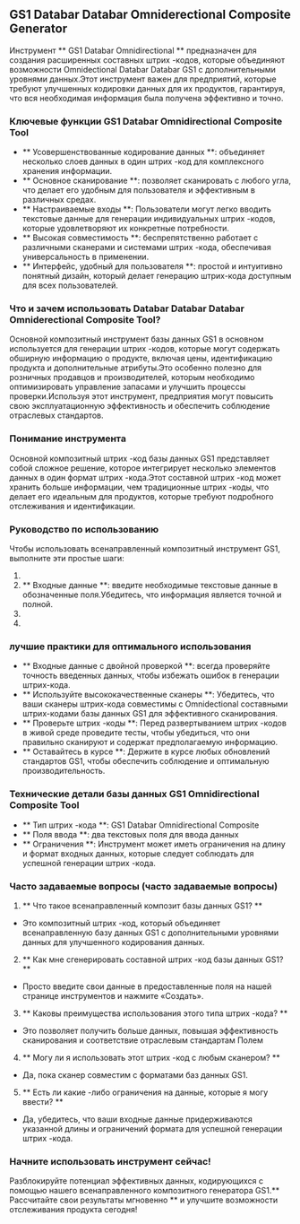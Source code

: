## GS1 Databar Databar Omniderectional Composite Generator

Инструмент ** GS1 Databar Omnidirectional ** предназначен для создания расширенных составных штрих -кодов, которые объединяют возможности Omnidectional Databar Databar GS1 с дополнительными уровнями данных.Этот инструмент важен для предприятий, которые требуют улучшенных кодировки данных для их продуктов, гарантируя, что вся необходимая информация была получена эффективно и точно.

### Ключевые функции GS1 Databar Omnidirectional Composite Tool

- ** Усовершенствованные кодирование данных **: объединяет несколько слоев данных в один штрих -код для комплексного хранения информации.
- ** Основное сканирование **: позволяет сканировать с любого угла, что делает его удобным для пользователя и эффективным в различных средах.
- ** Настраиваемые входы **: Пользователи могут легко вводить текстовые данные для генерации индивидуальных штрих -кодов, которые удовлетворяют их конкретные потребности.
- ** Высокая совместимость **: беспрепятственно работает с различными сканерами и системами штрих -кода, обеспечивая универсальность в применении.
- ** Интерфейс, удобный для пользователя **: простой и интуитивно понятный дизайн, который делает генерацию штрих-кода доступным для всех пользователей.

### Что и зачем использовать Databar Databar Databar Omniderectional Composite Tool?

Основной композитный инструмент базы данных GS1 в основном используется для генерации штрих -кодов, которые могут содержать обширную информацию о продукте, включая цены, идентификацию продукта и дополнительные атрибуты.Это особенно полезно для розничных продавцов и производителей, которым необходимо оптимизировать управление запасами и улучшить процессы проверки.Используя этот инструмент, предприятия могут повысить свою эксплуатационную эффективность и обеспечить соблюдение отраслевых стандартов.

### Понимание инструмента

Основной композитный штрих -код базы данных GS1 представляет собой сложное решение, которое интегрирует несколько элементов данных в один формат штрих -кода.Этот составной штрих -код может хранить больше информации, чем традиционные штрих -коды, что делает его идеальным для продуктов, которые требуют подробного отслеживания и идентификации.

### Руководство по использованию

Чтобы использовать всенаправленный композитный инструмент GS1, выполните эти простые шаги:

1.
2. ** Входные данные **: введите необходимые текстовые данные в обозначенные поля.Убедитесь, что информация является точной и полной.
3.
4.

### лучшие практики для оптимального использования

- ** Входные данные с двойной проверкой **: всегда проверяйте точность введенных данных, чтобы избежать ошибок в генерации штрих-кода.
- ** Используйте высококачественные сканеры **: Убедитесь, что ваши сканеры штрих-кода совместимы с Omnidectional составными штрих-кодами базы данных GS1 для эффективного сканирования.
- ** Проверьте штрих -коды **: Перед развертыванием штрих -кодов в живой среде проведите тесты, чтобы убедиться, что они правильно сканируют и содержат предполагаемую информацию.
- ** Оставайтесь в курсе **: Держите в курсе любых обновлений стандартов GS1, чтобы обеспечить соблюдение и оптимальную производительность.

### Технические детали базы данных GS1 Omnidirectional Composite Tool

- ** Тип штрих -кода **: GS1 Databar Omnidirectional Composite
- ** Поля ввода **: два текстовых поля для ввода данных
- ** Ограничения **: Инструмент может иметь ограничения на длину и формат входных данных, которые следует соблюдать для успешной генерации штрих -кода.

### Часто задаваемые вопросы (часто задаваемые вопросы)

1. ** Что такое всенаправленный композит базы данных GS1? **
- Это композитный штрих -код, который объединяет всенаправленную базу данных GS1 с дополнительными уровнями данных для улучшенного кодирования данных.

2. ** Как мне сгенерировать составной штрих -код базы данных GS1? **
- Просто введите свои данные в предоставленные поля на нашей странице инструментов и нажмите «Создать».

3. ** Каковы преимущества использования этого типа штрих -кода? **
- Это позволяет получить больше данных, повышая эффективность сканирования и соответствие отраслевым стандартам Полем

4. ** Могу ли я использовать этот штрих -код с любым сканером? **
- Да, пока сканер совместим с форматами баз данных GS1.

5. ** Есть ли какие -либо ограничения на данные, которые я могу ввести? **
- Да, убедитесь, что ваши входные данные придерживаются указанной длины и ограничений формата для успешной генерации штрих -кода.

### Начните использовать инструмент сейчас!

Разблокируйте потенциал эффективных данных, кодирующихся с помощью нашего всенаправленного композитного генератора GS1.** Рассчитайте свои результаты мгновенно ** и улучшите возможности отслеживания продукта сегодня!